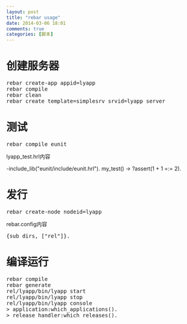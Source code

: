 ```yaml
---
layout: post
title: "rebar usage"
date: 2014-03-06 18:01
comments: true
categories: [脚本]
---
```


# 创建服务器

<pre>
rebar create-app appid=lyapp
rebar compile
rebar clean
rebar create template=simplesrv srvid=lyapp_server
</pre>

# 测试

<pre>
rebar compile eunit
</pre>

lyapp_test.hrl内容

</pre>
-include_lib("eunit/include/eunit.hrl").
my_test() ->
    ?assert(1 + 1 =:= 2).
</pre>

# 发行
    
<pre>
rebar create-node nodeid=lyapp
</pre>

rebar.config内容

<pre>
{sub_dirs, ["rel"]}.
</pre>

# 编译运行

<pre>
rebar compile
rebar generate
rel/lyapp/bin/lyapp start
rel/lyapp/bin/lyapp stop 
rel/lyapp/bin/lyapp console
> application:which_applications().
> release_handler:which_releases().
</pre>
